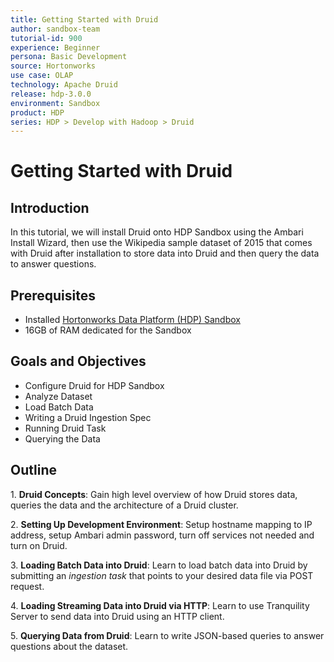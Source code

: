 ```yaml
---
title: Getting Started with Druid
author: sandbox-team
tutorial-id: 900
experience: Beginner
persona: Basic Development
source: Hortonworks
use case: OLAP
technology: Apache Druid
release: hdp-3.0.0
environment: Sandbox
product: HDP
series: HDP > Develop with Hadoop > Druid
---
```


# Getting Started with Druid

## Introduction

In this tutorial, we will install Druid onto HDP Sandbox using the Ambari Install Wizard, then use the Wikipedia sample dataset of 2015 that comes with Druid after installation to store data into Druid and then query the data to answer questions.

## Prerequisites

- Installed [Hortonworks Data Platform (HDP) Sandbox](https://hortonworks.com/downloads/#sandbox)
- 16GB of RAM dedicated for the Sandbox

## Goals and Objectives

- Configure Druid for HDP Sandbox
- Analyze Dataset
- Load Batch Data
- Writing a Druid Ingestion Spec
- Running Druid Task
- Querying the Data

## Outline

1\. **Druid Concepts**: Gain high level overview of how Druid stores data, queries the data and the architecture of a Druid cluster.

2\. **Setting Up Development Environment**: Setup hostname mapping to IP address, setup Ambari admin password, turn off services not needed and turn on Druid.

3\. **Loading Batch Data into Druid**: Learn to load batch data into Druid by submitting an _ingestion task_ that points to your desired data file via POST request.

4\. **Loading Streaming Data into Druid via HTTP**: Learn to use Tranquility Server to send data into Druid using an HTTP client.

5\. **Querying Data from Druid**: Learn to write JSON-based queries to answer questions about the dataset.
